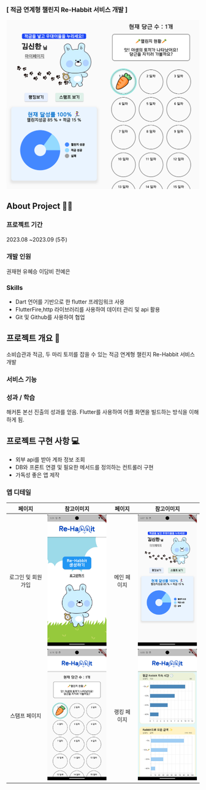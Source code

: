 
### [ 적금 연계형 챌린지 Re-Habbit 서비스 개발 ]
<img src="https://github.com/bloblog/RE-Habbit-ShinhanH/blob/main/%EC%B0%B8%EA%B3%A0%EC%9E%90%EB%A3%8C/img/README_%EC%8D%B8%EB%84%A4%EC%9D%BC.png?raw=true">

## About Project 👩‍💻

### 프로젝트 기간 
2023.08 ~2023.09 (5주)

### 개발 인원
권재현 유혜승 이담비 전예은

### Skills 
- Dart 언어를 기반으로 한 flutter 프레임워크 사용
- FlutterFire,http 라이브러리를 사용하여 데이터 관리 및 api 활용
- Git 및 Github를 사용하여 협업

## 프로젝트 개요 📃
소비습관과 적금, 두 마리 토끼를 잡을 수 있는 적금 연계형 챌린지 Re-Habbit 서비스 개발

### 서비스 기능


### 성과 / 학습
해커톤 본선 진출의 성과를 얻음. Flutter를 사용하여 어플 화면을 빌드하는 방식을 이해하게 됨.

## 프로젝트 구현 사항 💻
- 외부 api를 받아 계좌 정보 조회
- DB와 프론트 연결 및 필요한 메서드를 정의하는 컨트롤러 구현
- 가독성 좋은 앱 제작

### 앱 디테일
| 페이지 | 참고이미지 | 페이지 | 참고이미지 |
|:-----:|---|:-----:|---|
| 로그인 및 회원가입 | <img src="https://github.com/bloblog/RE-Habbit-ShinhanH/blob/main/%EC%B0%B8%EA%B3%A0%EC%9E%90%EB%A3%8C/img/%EB%A1%9C%EA%B7%B8%EC%9D%B8%ED%99%94%EB%A9%B4.png?raw=true" width=200> | 메인 페이지 | <img src="https://github.com/bloblog/RE-Habbit-ShinhanH/blob/main/%EC%B0%B8%EA%B3%A0%EC%9E%90%EB%A3%8C/img/%EB%A9%94%EC%9D%B8%ED%99%94%EB%A9%B4.png?raw=true" width=200> |
| 스탬프 페이지 | <img src="https://github.com/bloblog/RE-Habbit-ShinhanH/blob/main/%EC%B0%B8%EA%B3%A0%EC%9E%90%EB%A3%8C/img/%EC%8A%A4%ED%83%AC%ED%94%84%ED%99%94%EB%A9%B4.png?raw=true" width=200> | 랭킹 페이지 | <img src="https://github.com/bloblog/RE-Habbit-ShinhanH/blob/main/%EC%B0%B8%EA%B3%A0%EC%9E%90%EB%A3%8C/img/%EB%9E%AD%ED%82%B9%ED%99%94%EB%A9%B4.png?raw=true" width=200> |
